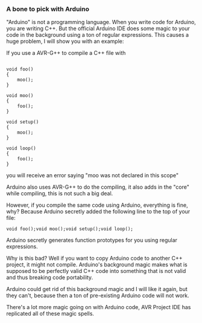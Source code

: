 ### A bone to pick with Arduino ###

"Arduino" is not a programming language. When you write code for Arduino, you are writing C++. But the official Arduino IDE does some magic to your code in the background using a ton of regular expressions. This causes a huge problem, I will show you with an example:

If you use a AVR-G++ to compile a C++ file with

```

void foo()
{
	moo();
}

void moo()
{
	foo();
}

void setup()
{
	moo();
}

void loop()
{
	foo();
}

```

you will receive an error saying "moo was not declared in this scope"

Arduino also uses AVR-G++ to do the compiling, it also adds in the "core" while compiling, this is not such a big deal.

However, if you compile the same code using Arduino, everything is fine, why? Because Arduino secretly added the following line to the top of your file:

`void foo();void moo();void setup();void loop();`

Arduino secretly generates function prototypes for you using regular expressions.

Why is this bad? Well if you want to copy Arduino code to another C++ project, it might not compile. Arduino's background magic makes what is supposed to be perfectly valid C++ code into something that is not valid and thus breaking code portability.

Arduino could get rid of this background magic and I will like it again, but they can't, because then a ton of pre-existing Arduino code will not work.

There's a lot more magic going on with Arduino code, AVR Project IDE has replicated all of these magic spells.
